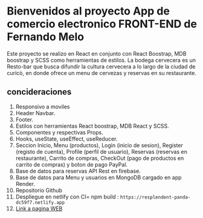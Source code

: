 # Bienvenidos al proyecto App de comercio electronico FRONT-END de Fernando Melo

Este proyecto se realizo en React en conjunto con React Boostrap, MDB boostrap y SCSS como herramientas de estilos.
La bodega cervecera es un Resto-bar que busca difundir la cultura cervecera a lo largo de la ciudad de curicò, en donde ofrece un menu de cervezas y reservas en su restaurante.

## concideraciones

1. Responsivo a moviles
2. Header Navbar.
3. Footer.
4. Estilos con herramientas React boostrap, MDB React y SCSS.
5. Componentes y respectivas Props.
6. Hooks, useState, useEffect, useReducer.
7. Seccion Inicio, Menu (productos), Login (inicio de sesion), Register (registo de cuenta), Profile (perfil de usuario), Reservas (reservas en restaurante), Carrito de compras, CheckOut (pago de productos en carrito de compras) y boton de pago PayPal.
8. Base de datos para reservas API Rest en firebase.
9. Base de datos para Menu y usuarios en MongoDB cargado en app Render.
9. Repositorio Github
10. Despliegue en netlify con CI= npm build : `https://resplendent-panda-dc59f7.netlify.app`
11. [Link a pagina WEB](https://resplendent-panda-dc59f7.netlify.app)
